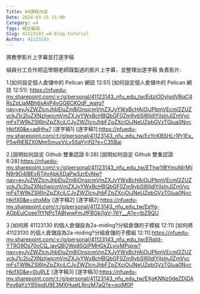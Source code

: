 ```yaml
---
Title: W4課程內容
Date: 2024-03-15 11:00
Category: w4
Tags: 網誌編寫
Slug: 41123143_w4-blog-tutorial
Author: 41123143
---
```


將教學影片上字幕並打逐字稿

<!-- PELICAN_END_SUMMARY -->

組員分工合作把這學期老師錄製過的影片上字幕，並整理出逐字稿
負責影片:

1.[如何設定個人倉儲中的 Pelican 網誌 12:51]
[如何設定個人倉儲中的 Pelican 網誌 12:51]:
https://nfuedu-my.sharepoint.com/:v:/g/personal/41123143_nfu_edu_tw/EdziODyIgdVBqC4RsZpLlaMBh6sAijP4vGG6CKOdF_watg?nav=eyJyZWZlcnJhbEluZm8iOnsicmVmZXJyYWxBcHAiOiJPbmVEcml2ZUZvckJ1c2luZXNzIiwicmVmZXJyYWxBcHBQbGF0Zm9ybSI6IldlYiIsInJlZmVycmFsTW9kZSI6InZpZXciLCJyZWZlcnJhbFZpZXciOiJNeUZpbGVzTGlua0NvcHkifX0&e=adHhy7
[逐字稿1]
[逐字稿1]:https://nfuedu-my.sharepoint.com/:t:/g/personal/41123143_nfu_edu_tw/EcYcKBSHLr1Pr1Ex_P5wRIEBZX0MmSmuxViLy5SaYjrifQ?e=C35Baj

2.[說明如何設定 Github 雙重認證  6:28]
[說明如何設定 Github 雙重認證  6:28]:https://nfuedu-my.sharepoint.com/:v:/g/personal/41123143_nfu_edu_tw/EThw1tBYmuNIrMijN9r9O4IBExRTjhrAbkXDaPw5zrEvNw?nav=eyJyZWZlcnJhbEluZm8iOnsicmVmZXJyYWxBcHAiOiJPbmVEcml2ZUZvckJ1c2luZXNzIiwicmVmZXJyYWxBcHBQbGF0Zm9ybSI6IldlYiIsInJlZmVycmFsTW9kZSI6InZpZXciLCJyZWZlcnJhbFZpZXciOiJNeUZpbGVzTGlua0NvcHkifX0&e=ohxMiv
[逐字稿2]
[逐字稿2]:https://nfuedu-my.sharepoint.com/:t:/g/personal/41123143_nfu_edu_tw/EeYg-AObEulCoeeTtYNPcTABtwwFmJfFBGkj1gV-76Y__A?e=tbZ9QU

3.[如何將 41123130 的個人倉儲設為2a-miding?分組倉儲的子模組 12:11]
[如何將 41123130 的個人倉儲設為2a-miding?分組倉儲的子模組 12:11]:https://nfuedu-my.sharepoint.com/:v:/g/personal/41123143_nfu_edu_tw/ERqId-YTRO9Ds70oCQ_javQBOWq85QiPMHGkZLyiyMPqxw?nav=eyJyZWZlcnJhbEluZm8iOnsicmVmZXJyYWxBcHAiOiJPbmVEcml2ZUZvckJ1c2luZXNzIiwicmVmZXJyYWxBcHBQbGF0Zm9ybSI6IldlYiIsInJlZmVycmFsTW9kZSI6InZpZXciLCJyZWZlcnJhbFZpZXciOiJNeUZpbGVzTGlua0NvcHkifX0&e=0iuRLE
[逐字稿3]
[逐字稿3]:https://nfuedu-my.sharepoint.com/:t:/g/personal/41123143_nfu_edu_tw/EXgKNNz0deZDjDAPxv6aYzYB5IpdU9E3MXHuatLRnzM7aQ?e=qoiM0P